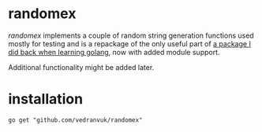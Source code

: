 randomex
=======

_randomex_ implements a couple of random string generation functions used mostly for testing and is a repackage of the only useful part of [a package I did back when learning golang](https://github.com/vedranvuk/strings), now with added module support.

Additional functionality might be added later.


installation
============

`go get "github.com/vedranvuk/randomex"`
